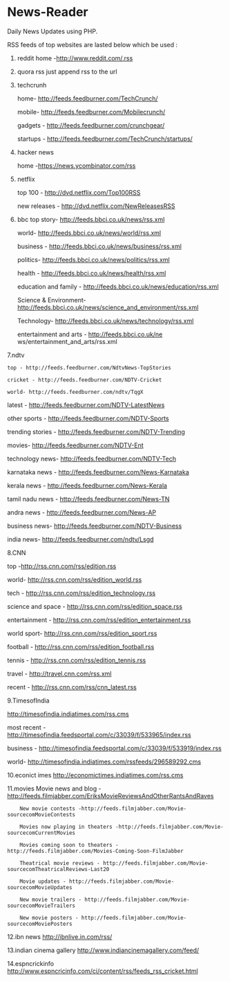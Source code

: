 # News-Reader
Daily News Updates using PHP.

RSS feeds of top websites are lasted below which be used : 

1. reddit
	home -http://www.reddit.com/.rss

2. quora rss just append rss to the url

3. techcrunh

	home- http://feeds.feedburner.com/TechCrunch/

	mobile- http://feeds.feedburner.com/Mobilecrunch/
	
	gadgets - http://feeds.feedburner.com/crunchgear/
	
	startups - http://feeds.feedburner.com/TechCrunch/startups/
	

4. hacker news

	home -https://news.ycombinator.com/rss
5. netflix

	top 100 - http://dvd.netflix.com/Top100RSS
	
	new releases - http://dvd.netflix.com/NewReleasesRSS

6. bbc
 	top story- http://feeds.bbci.co.uk/news/rss.xml

 	world- http://feeds.bbci.co.uk/news/world/rss.xml
 	
 	business - http://feeds.bbci.co.uk/news/business/rss.xml
 	
 	politics- http://feeds.bbci.co.uk/news/politics/rss.xml
 	
 	health - http://feeds.bbci.co.uk/news/health/rss.xml
 	
 	education and family - http://feeds.bbci.co.uk/news/education/rss.xml
 	
 	Science & Environment- http://feeds.bbci.co.uk/news/science_and_environment/rss.xml
 	
 	Technology- http://feeds.bbci.co.uk/news/technology/rss.xml
 	
 	entertainment and arts - http://feeds.bbci.co.uk/ne ws/entertainment_and_arts/rss.xml
 	
7.ndtv

 	top - http://feeds.feedburner.com/NdtvNews-TopStories
 	
 	cricket - http://feeds.feedburner.com/NDTV-Cricket
 	
 	world- http://feeds.feedburner.com/ndtv/TqgX
 	
latest - http://feeds.feedburner.com/NDTV-LatestNews
 	
other sports - http://feeds.feedburner.com/NDTV-Sports
 	
trending stories - http://feeds.feedburner.com/NDTV-Trending
 	
movies- http://feeds.feedburner.com/NDTV-Ent
 	
technology news- http://feeds.feedburner.com/NDTV-Tech
 	
karnataka news - http://feeds.feedburner.com/News-Karnataka
 	
kerala news - http://feeds.feedburner.com/News-Kerala
 	
tamil nadu news - http://feeds.feedburner.com/News-TN
 	
andra news - http://feeds.feedburner.com/News-AP
 	
business news- http://feeds.feedburner.com/NDTV-Business
 	
india news- http://feeds.feedburner.com/ndtv/Lsgd

8.CNN

 top -http://rss.cnn.com/rss/edition.rss

 world- http://rss.cnn.com/rss/edition_world.rss
 	
 tech - http://rss.cnn.com/rss/edition_technology.rss
 	
 science and space - http://rss.cnn.com/rss/edition_space.rss
 	
 entertainment - http://rss.cnn.com/rss/edition_entertainment.rss
 	
 world sport- http://rss.cnn.com/rss/edition_sport.rss
 	
 football - http://rss.cnn.com/rss/edition_football.rss
 	
 tennis - http://rss.cnn.com/rss/edition_tennis.rss
 	
 travel - http://travel.cnn.com/rss.xml
 	
 recent - http://rss.cnn.com/rss/cnn_latest.rss

9.TimesofIndia

 http://timesofindia.indiatimes.com/rss.cms

 most recent - http://timesofindia.feedsportal.com/c/33039/f/533965/index.rss
	 	
 business - http://timesofindia.feedsportal.com/c/33039/f/533919/index.rss
	 	
 world- http://timesofindia.indiatimes.com/rssfeeds/296589292.cms
 	
10.econict imes 
	http://economictimes.indiatimes.com/rss.cms

11.movies
		Movie news and blog -http://feeds.filmjabber.com/EriksMovieReviewsAndOtherRantsAndRaves
		
		New movie contests -http://feeds.filmjabber.com/Movie-sourcecomMovieContests
		
		Movies now playing in theaters -http://feeds.filmjabber.com/Movie-sourcecomCurrentMovies
		
		Movies coming soon to theaters -http://feeds.filmjabber.com/Movies-Coming-Soon-FilmJabber
		
		Theatrical movie reviews - http://feeds.filmjabber.com/Movie-sourcecomTheatricalReviews-Last20

		Movie updates - http://feeds.filmjabber.com/Movie-sourcecomMovieUpdates
		
		New movie trailers - http://feeds.filmjabber.com/Movie-sourcecomMovieTrailers
		
		New movie posters - http://feeds.filmjabber.com/Movie-sourcecomMoviePosters

12.ibn news
 		http://ibnlive.in.com/rss/

13.indian cinema  gallery 
		http://www.indiancinemagallery.com/feed/

14.espncrickinfo
		http://www.espncricinfo.com/ci/content/rss/feeds_rss_cricket.html

